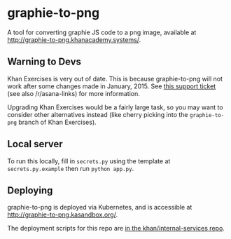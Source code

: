 # graphie-to-png

A tool for converting graphie JS code to a png image, available at http://graphie-to-png.khanacademy.systems/.

## Warning to Devs

Khan Exercises is very out of date. This is because graphie-to-png will not work after some changes made in January, 2015. See [this support ticket](https://app.asana.com/0/27216215224639/36842953088193) (see also /r/asana-links) for more information.

Upgrading Khan Exercises would be a fairly large task, so you may want to consider other alternatives instead (like cherry picking into the `graphie-to-png` branch of Khan Exercises).

## Local server

To run this locally, fill in `secrets.py` using the template at `secrets.py.example` then run `python app.py`.

## Deploying

graphie-to-png is deployed via Kubernetes, and is accessible at http://graphie-to-png.kasandbox.org/.

The deployment scripts for this repo are [in the khan/internal-services repo](https://github.com/Khan/internal-services/tree/master/graphie-to-png).

